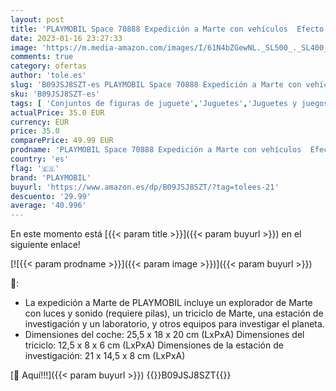 ```yaml
---
layout: post
title: 'PLAYMOBIL Space 70888 Expedición a Marte con vehículos  Efecto de luz y Sonido  Juguetes para niños a Partir de 6 años'
date: 2023-01-16 23:27:33
image: 'https://m.media-amazon.com/images/I/61N4bZGewNL._SL500_._SL400_.jpg'
comments: true
category: ofertas
author: 'tole.es'
slug: 'B09JSJ8SZT-es PLAYMOBIL Space 70888 Expedición a Marte con vehículos...'
sku: 'B09JSJ8SZT-es'
tags: [ 'Conjuntos de figuras de juguete','Juguetes','Juguetes y juegos','Muñecos y figuras','playmobil','🇪🇸', ]
actualPrice: 35.0 EUR
currency: EUR
price: 35.0
comparePrice: 49.99 EUR
prodname: 'PLAYMOBIL Space 70888 Expedición a Marte con vehículos  Efecto de luz y Sonido  Juguetes para niños a Partir de 6 años'
country: 'es'
flag: '🇪🇸'
brand: 'PLAYMOBIL'
buyurl: 'https://www.amazon.es/dp/B09JSJ8SZT/?tag=tolees-21'
descuento: '29.99'
average: '40.996'
---
```


En este momento está [{{< param title >}}]({{< param buyurl >}}) en el siguiente enlace!

[![{{< param prodname >}}]({{< param image >}})]({{< param buyurl >}})

🔎:

- La expedición a Marte de PLAYMOBIL incluye un explorador de Marte con luces y sonido (requiere pilas), un triciclo de Marte, una estación de investigación y un laboratorio, y otros equipos para investigar el planeta.
- Dimensiones del coche: 25,5 x 18 x 20 cm (LxPxA) Dimensiones del triciclo: 12,5 x 8 x 6 cm (LxPxA) Dimensiones de la estación de investigación: 21 x 14,5 x 8 cm (LxPxA)

[🛒 Aquí!!!]({{< param buyurl >}})
{{<world>}}B09JSJ8SZT{{</world>}}
